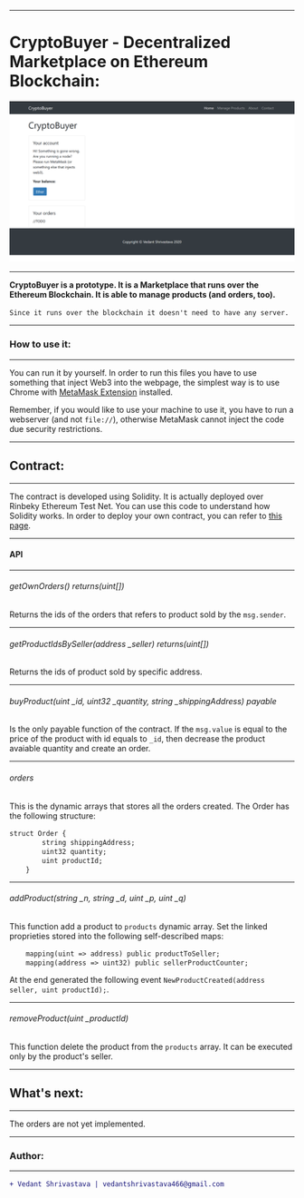 ___________________________________________________________________________________________________________________________________
# CryptoBuyer - Decentralized Marketplace on Ethereum Blockchain:
<img src="https://raw.githubusercontent.com/Vedant-S/CryptoBuyer/master/assets/Sample%20Snapshots/Screenshot%20(6143).png"><br>
___________________________________________________________________________________________________________________________________
**CryptoBuyer is a prototype. It is a Marketplace that runs over the Ethereum Blockchain. It is able to manage products (and orders, too).**

`Since it runs over the blockchain it doesn't need to have any server.`
___________________________________________________________________________________________________________________________________
### How to use it:
___________________________________________________________________________________________________________________________________
You can run it by yourself.
In order to run this files you have to use something that inject Web3 into the webpage, the simplest way is to use Chrome with [MetaMask Extension](https://chrome.google.com/webstore/detail/metamask/nkbihfbeogaeaoehlefnkodbefgpgknn) installed.

Remember, if you would like to use your machine to use it, you have to run a webserver (and not `file://`), otherwise MetaMask cannot inject the code due security restrictions.
___________________________________________________________________________________________________________________________________
## Contract:
___________________________________________________________________________________________________________________________________
The contract is developed using Solidity. It is actually deployed over Rinbeky Ethereum Test Net. You can use this code to understand how Solidity works. In order to deploy your own contract, you can refer to [this page]().
___________________________________________________________________________________________________________________________________
#### API
___________________________________________________________________________________________________________________________________
###### getOwnOrders() returns(uint[])
Returns the ids of the orders that refers to product sold by the `msg.sender`.
___________________________________________________________________________________________________________________________________
###### getProductIdsBySeller(address \_seller) returns(uint[])
Returns the ids of product sold by specific address.
___________________________________________________________________________________________________________________________________
###### buyProduct(uint \_id, uint32 \_quantity, string \_shippingAddress) payable
Is the only payable function of the contract. If the `msg.value` is equal to the price of the product with id equals to `_id`, then decrease the product avaiable quantity and create an order.
___________________________________________________________________________________________________________________________________
###### orders
This is the dynamic arrays that stores all the orders created. The Order has the following structure:

```solidity
struct Order {
        string shippingAddress;
        uint32 quantity;
        uint productId;
    }
```
___________________________________________________________________________________________________________________________________
###### addProduct(string \_n, string \_d, uint \_p, uint \_q)
This function add a product to `products` dynamic array. Set the linked proprieties stored into the following self-described maps:

```solidity
	mapping(uint => address) public productToSeller;
    mapping(address => uint32) public sellerProductCounter;
```

At the end generated the following event `NewProductCreated(address seller, uint productId);`.
___________________________________________________________________________________________________________________________________
###### removeProduct(uint \_productId)
This function delete the product from the `products` array. It can be executed only by the product's seller.
___________________________________________________________________________________________________________________________________
## What's next:
___________________________________________________________________________________________________________________________________
The orders are not yet implemented.
___________________________________________________________________________________________________________________________________
### Author:
----------------------------------
```diff
+ Vedant Shrivastava | vedantshrivastava466@gmail.com
``````

